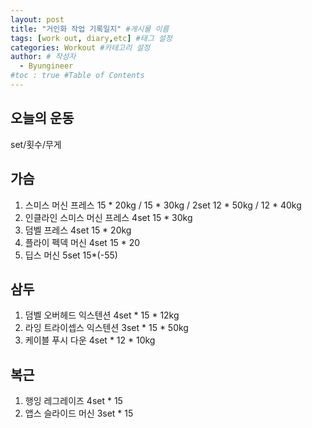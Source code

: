 ```yaml
---
layout: post
title: "거인화 작업 기록일지" #게시물 이름
tags: [work out, diary,etc] #태그 설정
categories: Workout #카테고리 설정
author: # 작성자
  - Byungineer
#toc : true #Table of Contents
---
```


## 오늘의 운동
set/횟수/무게

가슴
---
1. 스미스 머신 프레스 15 * 20kg / 15 * 30kg / 2set 12 * 50kg / 12 * 40kg
2. 인클라인 스미스 머신 프레스 4set 15 * 30kg
3. 덤벨 프레스 4set 15 * 20kg
4. 플라이 펙덱 머신 4set 15 * 20
5. 딥스 머신 5set 15*(-55)

삼두
---
1. 덤벨 오버헤드 익스텐션 4set * 15 * 12kg
2. 라잉 트라이셉스 익스텐션 3set * 15 * 50kg
3. 케이블 푸시 다운 4set * 12 * 10kg

복근
---
1. 행잉 레그레이즈 4set * 15
2. 앱스 슬라이드 머신 3set * 15